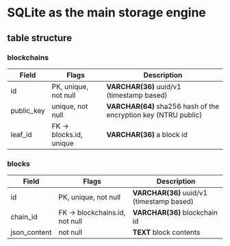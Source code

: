 # SQLite as the main storage engine

## table structure

### blockchains

| Field | Flags | Description |
| --- | --- | --- |
| id | PK, unique, not null | **VARCHAR(36)** uuid/v1 (timestamp based)  |
| public_key | unique, not null | **VARCHAR(64)** sha256 hash of the encryption key (NTRU public) |
| leaf_id | FK -> blocks.id, unique | **VARCHAR(36)** a block id |

### blocks

| Field | Flags | Description |
| --- | --- | --- |
| id | PK, unique, not null | **VARCHAR(36)** uuid/v1 (timestamp based)  |
| chain_id | FK -> blockchains.id, not null | **VARCHAR(36)** blockchain id |
| json_content | not null | **TEXT** block contents |

